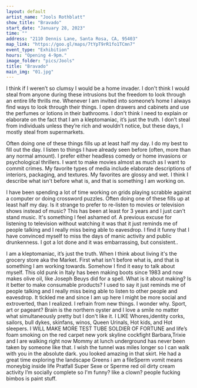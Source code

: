 ```yaml
---
layout: default
artist_name: "Jools Rothblatt"
show_title: "Bravado"
start_date: "January 28, 2023"
time: ""
address: "2110 Dennis Lane, Santa Rosa, CA, 95403"
map_link: "https://goo.gl/maps/7tYpT9rR1fo1TCmn7"
event_type: "Exhibition"
hours: "Opening 4-9pm."
image_folder: "pics/Jools"
title: "Bravado"
main_img: "01.jpg"
---
```

I think if I weren’t so clumsy I would be a home invader. I don't think I would steal from anyone during these intrusions but the freedom to look through an entire life thrills me. Whenever I am invited into someone’s home I always find ways to look through their things. I open drawers and cabinets and use the perfumes or lotions in their bathrooms. I don't think I need to explain or elaborate on the fact that I am a kleptomaniac, it’s just the truth. I don’t steal from individuals unless they’re rich and wouldn’t notice, but these days, I mostly steal from supermarkets. 

Often doing one of these things fills up at least half my day. I do my best to fill out the day. I listen to things I have already seen before (often, more than any normal amount). I prefer either headless comedy or home invasions or psychological thrillers. I want to make movies almost as much as I want to commit crimes. My favorite types of media include elaborate descriptions of interiors, packaging, and textures. My favorites are glossy and wet. I think I describe what isn't before what is, and that is something I am working on. 

 I have been spending a lot of time working on grids playing scrabble against a computer or doing crossword puzzles. Often doing one of these fills up at least half my day. Is it strange to prefer to re-listen to movies or television shows instead of music? This has been at least for 3 years and I just can't stand music. It's something I feel ashamed of. A previous excuse for listening to television without watching it was that it just reminds me of people talking and I really miss being able to eavesdrop. I find it funny that I have convinced myself to miss the days of manic activity and public drunkenness. I got a lot done and it was embarrassing, but consistent.. 
 
I am a kleptomaniac, it’s just the truth. When I think about living it's the grocery store aka the Market. First what isn't before what is, and that is something I am working towards. Somehow I find it easy to talk about myself. This old punk in Italy has been making boots since 1983 and now makes olive oil, like Joseph Beuys did for a spell. What is it about making? Is it better to make consumable products? I used to say it just reminds me of people talking and I really miss being able to listen to other people and eavesdrop. It tickled me and since I am up here I might be more social and extroverted, than I realized. I refrain from new things. I wonder why. Sport, art or pageant? Brain is the northern oyster and I love a smile no matter what simultaneously pretty but I don't like it. I LIKE Whores,identity corks, sailors, bull dykes, skinfans, winos, Queen Urinals, Hot kids, and Hot sleepers. I WILL MAKE MORE TEST TUBE SOLDIER OF FORTUNE and life’s foam smoking on the red carpet new york skyline cockfight Barbara,Trixie and I are walking right now Mommy at lunch underground has never been taken by someone like that. I wish the tunnel was miles longer so I can walk with you in the absolute dark. you looked amazing in that skirt. He had a great time exploring the landscape Greens i am a fileSperm vomit means moneybig inside life  Pratfall Super Sexe or Sperme red oil dirty cream activity I’m socially complete so I'm funny? like a clown? people fucking bimbos is paint stuff.


